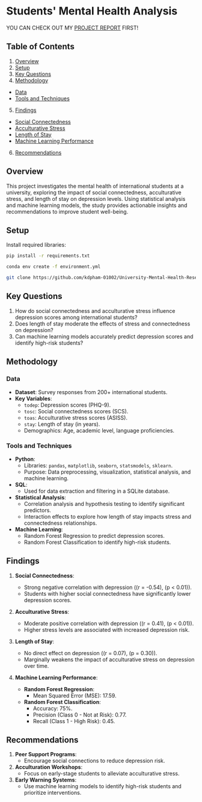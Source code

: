 # Students' Mental Health Analysis

YOU CAN CHECK OUT MY [PROJECT REPORT](https://github.com/khoapham1002/University-Mental-Health-Research-Study/blob/main/notebooks/students_analysis.ipynb) FIRST!

## Table of Contents
1. [Overview](#overview)
2. [Setup](#setup)
3. [Key Questions](#key-questions)
4. [Methodology](#methodology)
  - [Data](#data)
  - [Tools and Techniques](#tools-and-techniques)
5. [Findings](#findings)
  - [Social Connectedness](#social-connectedness)
  - [Acculturative Stress](#acculturative-stress)
  - [Length of Stay](#length-of-stay)
  - [Machine Learning Performance](#machine-learning-performance)
6. [Recommendations](#recommendations)

## Overview
This project investigates the mental health of international students at a university, exploring the impact of social connectedness, acculturative stress, and length of stay on depression levels. Using statistical analysis and machine learning models, the study provides actionable insights and recommendations to improve student well-being.

## Setup
Install required libraries:
<!-- Using pip: -->
```bash
pip install -r requirements.txt
```

<!-- Using conda: -->
```bash
conda env create -f environment.yml
```

<!-- Clone the repository: -->
```bash
git clone https://github.com/kdpham-01002/University-Mental-Health-Research-Study.git
```

## Key Questions
1. How do social connectedness and acculturative stress influence depression scores among international students?
2. Does length of stay moderate the effects of stress and connectedness on depression?
3. Can machine learning models accurately predict depression scores and identify high-risk students?


## Methodology

### Data
- **Dataset**: Survey responses from 200+ international students.
- **Key Variables**:
  - `todep`: Depression scores (PHQ-9).
  - `tosc`: Social connectedness scores (SCS).
  - `toas`: Acculturative stress scores (ASISS).
  - `stay`: Length of stay (in years).
  - Demographics: Age, academic level, language proficiencies.

### Tools and Techniques
- **Python**:
  - Libraries: `pandas`, `matplotlib`, `seaborn`, `statsmodels`, `sklearn`.
  - Purpose: Data preprocessing, visualization, statistical analysis, and machine learning.
- **SQL**:
  - Used for data extraction and filtering in a SQLite database.
- **Statistical Analysis**:
  - Correlation analysis and hypothesis testing to identify significant predictors.
  - Interaction effects to explore how length of stay impacts stress and connectedness relationships.
- **Machine Learning**:
  - Random Forest Regression to predict depression scores.
  - Random Forest Classification to identify high-risk students.


## Findings
1. **Social Connectedness**:
   - Strong negative correlation with depression (\(r = -0.54\), \(p < 0.01\)).
   - Students with higher social connectedness have significantly lower depression scores.

2. **Acculturative Stress**:
   - Moderate positive correlation with depression (\(r = 0.41\), \(p < 0.01\)).
   - Higher stress levels are associated with increased depression risk.

3. **Length of Stay**:
   - No direct effect on depression (\(r = 0.07\), \(p = 0.30\)).
   - Marginally weakens the impact of acculturative stress on depression over time.

4. **Machine Learning Performance**:
   - **Random Forest Regression**:
     - Mean Squared Error (MSE): 17.59.
   - **Random Forest Classification**:
     - Accuracy: 75%.
     - Precision (Class 0 - Not at Risk): 0.77.
     - Recall (Class 1 - High Risk): 0.45.


## Recommendations
1. **Peer Support Programs**:
   - Encourage social connections to reduce depression risk.
2. **Acculturation Workshops**:
   - Focus on early-stage students to alleviate acculturative stress.
3. **Early Warning Systems**:
   - Use machine learning models to identify high-risk students and prioritize interventions.
